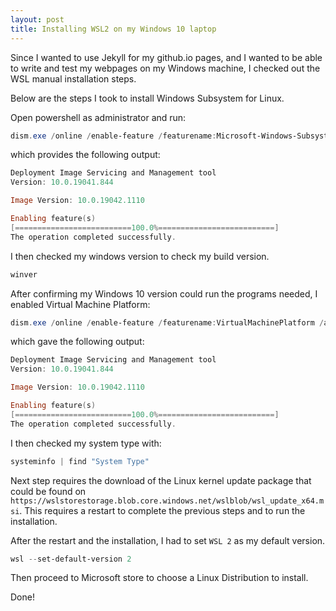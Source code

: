 ```yaml
---
layout: post
title: Installing WSL2 on my Windows 10 laptop
---
```

Since I wanted to use Jekyll for my github.io pages, and I wanted to be able to write and test my webpages on my Windows machine, I checked out the WSL manual installation steps.

Below are the steps I took to install Windows Subsystem for Linux.

Open powershell as administrator and run:

```powershell
dism.exe /online /enable-feature /featurename:Microsoft-Windows-Subsystem-Linux /all /norestart
```

which provides the following output:

```powershell
Deployment Image Servicing and Management tool
Version: 10.0.19041.844

Image Version: 10.0.19042.1110

Enabling feature(s)
[==========================100.0%==========================]
The operation completed successfully.
```

I then checked my windows version to check my build version.

```powershell
winver
```

After confirming my Windows 10 version could run the programs needed, I enabled Virtual Machine Platform:

```powershell
dism.exe /online /enable-feature /featurename:VirtualMachinePlatform /all /norestart
```

which gave the following output:

```powershell
Deployment Image Servicing and Management tool
Version: 10.0.19041.844

Image Version: 10.0.19042.1110

Enabling feature(s)
[==========================100.0%==========================]
The operation completed successfully.
```

I then checked my system type with:

```powershell
systeminfo | find "System Type"
```

Next step requires the download of the Linux kernel update package that could be found on `https://wslstorestorage.blob.core.windows.net/wslblob/wsl_update_x64.msi`. This requires a restart to complete the previous steps and to run the installation.

After the restart and the installation, I had to set `WSL 2` as my default version.

```powershell
wsl --set-default-version 2
```

Then proceed to Microsoft store to choose a Linux Distribution to install.

Done!
